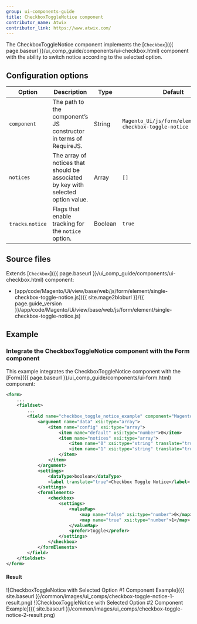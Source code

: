 ```yaml
---
group: ui-components-guide
title: CheckboxToggleNotice component
contributor_name: Atwix
contributor_link: https://www.atwix.com/
---
```


The CheckboxToggleNotice component implements the [`Checkbox`]({{ page.baseurl }}/ui_comp_guide/components/ui-checkbox.html) component with the ability to switch notice according to the selected option.

## Configuration options

| Option | Description | Type | Default |
| --- | --- | --- | --- |
| `component` | The path to the component’s JS constructor in terms of RequireJS. | String | `Magento_Ui/js/form/element/single-checkbox-toggle-notice` |
| `notices` | The array of notices that should be associated by key with selected option value. | Array | `[]` |
| `tracks`.`notice` | Flags that enable tracking for the `notice` option. | Boolean | `true` |

## Source files

Extends [`Checkbox`]({{ page.baseurl }}/ui_comp_guide/components/ui-checkbox.html) component:

-  [app/code/Magento/Ui/view/base/web/js/form/element/single-checkbox-toggle-notice.js]({{ site.mage2bloburl }}/{{ page.guide_version }}/app/code/Magento/Ui/view/base/web/js/form/element/single-checkbox-toggle-notice.js)

## Example

### Integrate the CheckboxToggleNotice component with the Form component

This example integrates the CheckboxToggleNotice component with the [Form]({{ page.baseurl }}/ui_comp_guide/components/ui-form.html) component:

```xml
<form>
    ...
    <fieldset>
        ...
        <field name="checkbox_toggle_notice_example" component="Magento_Ui/js/form/element/single-checkbox-toggle-notice" formElement="checkbox">
            <argument name="data" xsi:type="array">
                <item name="config" xsi:type="array">
                    <item name="default" xsi:type="number">0</item>
                    <item name="notices" xsi:type="array">
                        <item name="0" xsi:type="string" translate="true">Notice #1</item>
                        <item name="1" xsi:type="string" translate="true">Notice #2</item>
                    </item>
                </item>
            </argument>
            <settings>
                <dataType>boolean</dataType>
                <label translate="true">Checkbox Toggle Notice</label>
            </settings>
            <formElements>
                <checkbox>
                    <settings>
                        <valueMap>
                            <map name="false" xsi:type="number">0</map>
                            <map name="true" xsi:type="number">1</map>
                        </valueMap>
                        <prefer>toggle</prefer>
                    </settings>
                </checkbox>
            </formElements>
        </field>
    </fieldset>
</form>
```

#### Result

![CheckboxToggleNotice with Selected Option #1 Component Example]({{ site.baseurl }}/common/images/ui_comps/checkbox-toggle-notice-1-result.png)
![CheckboxToggleNotice with Selected Option #2 Component Example]({{ site.baseurl }}/common/images/ui_comps/checkbox-toggle-notice-2-result.png)

